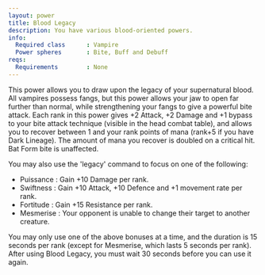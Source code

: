 ```yaml
---
layout: power
title: Blood Legacy
description: You have various blood-oriented powers.
info:
  Required class      : Vampire
  Power spheres       : Bite, Buff and Debuff
reqs:
  Requirements        : None
---
```


This power allows you to draw upon the legacy of your supernatural blood.  All
vampires possess fangs, but this power allows your jaw to open far further than
normal, while strengthening your fangs to give a powerful bite attack.  Each
rank in this power gives +2 Attack, +2 Damage and +1 bypass to your bite attack
technique (visible in the head combat table), and allows you to recover between
1 and your rank points of mana (rank+5 if you have Dark Lineage).  The amount
of mana you recover is doubled on a critical hit.  Bat Form bite is unaffected.

You may also use the 'legacy' command to focus on one of the following:

- Puissance : Gain +10 Damage per rank.
- Swiftness : Gain +10 Attack, +10 Defence and +1 movement rate per rank.
- Fortitude : Gain +15 Resistance per rank.
- Mesmerise : Your opponent is unable to change their target to another creature.

You may only use one of the above bonuses at a time, and the duration is 15
seconds per rank (except for Mesmerise, which lasts 5 seconds per rank).  After
using Blood Legacy, you must wait 30 seconds before you can use it again.
